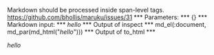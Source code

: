 Markdown should be processed inside span-level tags. https://github.com/bhollis/maruku/issues/31
*** Parameters: ***
{}
*** Markdown input: ***
<span>*hello*</span>
*** Output of inspect ***
md_el(:document, md_par(md_html("<span>*hello*</span>")))
*** Output of to_html ***
<p><span><em>hello</em></span></p>
